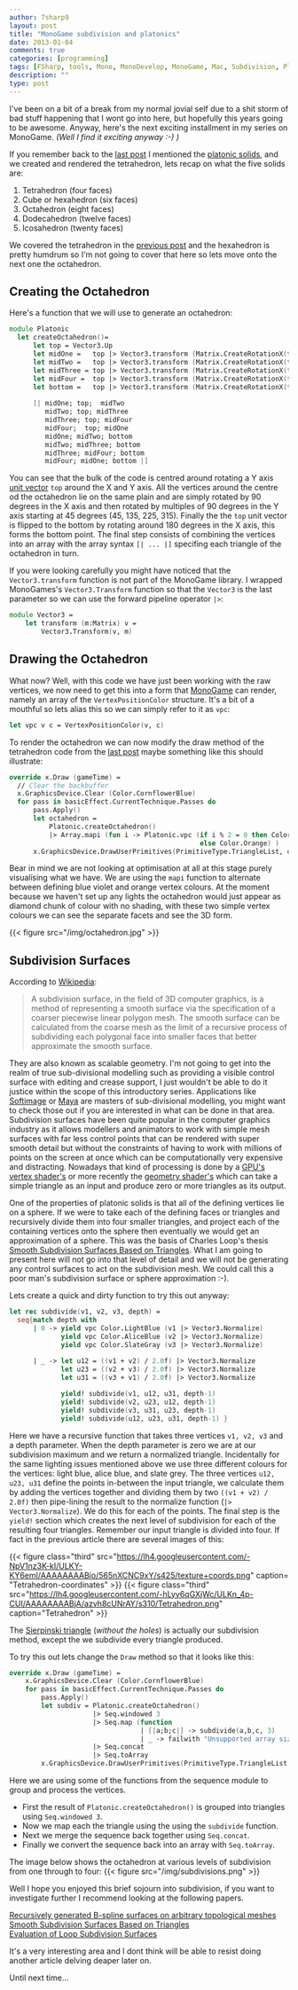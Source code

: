 ```yaml
---
author: 7sharp9
layout: post
title: "MonoGame subdivision and platonics"
date: 2013-01-04
comments: true
categories: [programming]
tags: [FSharp, tools, Mono, MonoDevelop, MonoGame, Mac, Subdivision, Platonic]
description: ""
type: post
---
```

I've been on a bit of a break from my normal jovial self due to a shit storm of bad stuff happening that I wont go into here, but hopefully this years going to be awesome.  Anyway, here's the next exciting installment in my series on MonoGame.   *(Well I find it exciting anyway :-) )*  
<!-- more -->
If you remember back to the [last post][3] I mentioned the [platonic solids][1], and we created and rendered the tetrahedron, lets recap on what the five solids are:  

1. Tetrahedron (four faces)
2. Cube or hexahedron (six faces)
3. Octahedron (eight faces)
4. Dodecahedron (twelve faces)
5. Icosahedron (twenty faces)  

We covered the tetrahedron in the [previous post][3] and the hexahedron is pretty humdrum so I'm not going to cover that here so lets move onto the next one the octahedron.   

## Creating the Octahedron
  
Here's a function that we will use to generate an octahedron:  

```fsharp
module Platonic
  let createOctahedron()=    
      let top = Vector3.Up
      let midOne =   top |> Vector3.transform (Matrix.CreateRotationX(toRad 90.0f) * Matrix.CreateRotationY(toRad 45.f))
      let midTwo =   top |> Vector3.transform (Matrix.CreateRotationX(toRad 90.0f) * Matrix.CreateRotationY(toRad 135.f))
      let midThree = top |> Vector3.transform (Matrix.CreateRotationX(toRad 90.0f) * Matrix.CreateRotationY(toRad 225.f))
      let midFour =  top |> Vector3.transform (Matrix.CreateRotationX(toRad 90.0f) * Matrix.CreateRotationY(toRad 315.f))
      let bottom =   top |> Vector3.transform (Matrix.CreateRotationX(toRad 180.f))
      
      [| midOne; top;  midTwo
         midTwo; top; midThree
         midThree; top; midFour
         midFour;  top; midOne 
         midOne; midTwo; bottom
         midTwo; midThree; bottom
         midThree; midFour; bottom
         midFour; midOne; bottom |]
```

You can see that the bulk of the code is centred around rotating a Y axis [unit vector][4] `top` around the X and Y axis.  All the vertices around the centre od the octahedron lie on the same plain and are simply rotated by 90 degrees in the X axis and then rotated by multiples of 90 degrees in the Y axis starting at 45 degrees (45, 135, 225, 315).  Finally the the `top` unit vector is flipped to the bottom by rotating around 180 degrees in the X axis, this forms the bottom point.  The final step consists of combining the vertices into an array with the array syntax `[| ... |]` specifing each triangle of the octahedron in turn.  

If you were looking carefully you might have noticed that the `Vector3.transform` function is not part of the MonoGame library.  I wrapped MonoGames's `Vector3.Transform` function so that the `Vector3` is the last parameter so we can use the forward pipeline operator `|>`:

```fsharp
module Vector3 =
    let transform (m:Matrix) v = 
        Vector3.Transform(v, m)
```

## Drawing the Octahedron
What now?  Well, with this code we have just been working with the raw vertices, we now need to get this into a form that [MonoGame][2] can render, namely an array of the `VertexPositionColor` structure.  It's a bit of a mouthful so lets alias this so we can simply refer to it as `vpc`:  

```fsharp
let vpc v c = VertexPositionColor(v, c)
```

To render the octahedron we can now modify the draw method of the tetrahedron code from the [last post][3] maybe something like this should illustrate:  

```fsharp
override x.Draw (gameTime) =
  // Clear the backbuffer
  x.GraphicsDevice.Clear (Color.CornflowerBlue)
  for pass in basicEffect.CurrentTechnique.Passes do
      pass.Apply()
      let octahedron = 
          Platonic.createOctahedron() 
          |> Array.mapi (fun i -> Platonic.vpc (if i % 2 = 0 then Color.BlueViolet
                                                else Color.Orange) )
      x.GraphicsDevice.DrawUserPrimitives(PrimitiveType.TriangleList, octahedron, 0, octahedron.Length / 3)
```

Bear in mind we are not looking at optimisation at all at this stage purely visualising what we have.  We are using the `mapi` function to alternate between defining blue violet and orange vertex colours.  At the moment because we haven't set up any lights the octahedron would just appear as diamond chunk of colour with no shading, with these two simple vertex colours we can see the separate facets and see the 3D form.

{{< figure src="/img/octahedron.jpg" >}}

## Subdivision Surfaces

According to [Wikipedia][5]:  

>A subdivision surface, in the field of 3D computer graphics, is a method of representing a smooth surface via the specification of a coarser piecewise linear polygon mesh. The smooth surface can be calculated from the coarse mesh as the limit of a recursive process of subdividing each polygonal face into smaller faces that better approximate the smooth surface.

They are also known as scalable geometry.  I'm not going to get into the realm of true sub-divisional modelling such as providing a visible control surface with editing and crease support, I just wouldn't be able to do it justice within the scope of this introductory series.  Applications like [Softimage][7] or [Maya][6] are masters of sub-divisional modelling, you might want to check those out if you are interested in what can be done in that area.  Subdivision surfaces have been quite popular in the computer graphics industry as it allows modellers and animators to work with simple mesh surfaces with far less control points that can be rendered with super smooth detail but without the constraints of having to work with millions of points on the screen at once which can be computationally very expensive and distracting.  Nowadays that kind of processing is done by a [GPU's][13] [vertex shader's][11] or more recently the [geometry shader's][12] which can take a simple triangle as an input and produce zero or more triangles as its output.  

One of the properties of platonic solids is that all of the defining vertices lie on a sphere.  If we were to take each of the defining faces or triangles and recursively divide them into four smaller triangles, and project each of the containing vertices onto the sphere then eventually we would get an approximation of a sphere.  This was the basis of Charles Loop's thesis [Smooth Subdivision Surfaces Based on Triangles][9].  What I am going to present here will not go into that level of detail and we will not be generating any control surfaces to act on the subdivision mesh.  We could call this a poor man's subdivision surface or sphere approximation :-).  

Lets create a quick and dirty function to try this out anyway:

```fsharp
let rec subdivide(v1, v2, v3, depth) =
  seq{match depth with
      | 0 -> yield vpc Color.LightBlue (v1 |> Vector3.Normalize) 
             yield vpc Color.AliceBlue (v2 |> Vector3.Normalize) 
             yield vpc Color.SlateGray (v3 |> Vector3.Normalize) 
             
      | _ -> let u12 = ((v1 + v2) / 2.0f) |> Vector3.Normalize
             let u23 = ((v2 + v3) / 2.0f) |> Vector3.Normalize
             let u31 = ((v3 + v1) / 2.0f) |> Vector3.Normalize

             yield! subdivide(v1, u12, u31, depth-1)
             yield! subdivide(v2, u23, u12, depth-1)
             yield! subdivide(v3, u31, u23, depth-1)
             yield! subdivide(u12, u23, u31, depth-1) }
```

Here we have a recursive function that takes three vertices `v1, v2, v3` and a depth parameter.   When the depth parameter is zero we are at our subdivision maximum and we return a normalized triangle.  Incidentally for the same lighting issues mentioned above we use three different colours for the vertices: light blue, alice blue, and slate grey.  The three vertices `u12, u23, u31` define the points in-between the input triangle, we calculate them by adding the vertices together and dividing them by two `((v1 + v2) / 2.0f)` then pipe-lining the result to the normalize function (`|> Vector3.Normalize`).  We do this for each of the points.  The final step is the `yield!` section which creates the next level of subdivision for each of the resulting four triangles.  Remember our input triangle is divided into four.  If fact in the previous article there are several images of this:

{{< figure class="third" src="https://lh4.googleusercontent.com/-NpV1nz3K-kI/ULKY-KY6emI/AAAAAAAABio/565nXCNC9xY/s425/texture+coords.png" caption= "Tetrahedron-coordinates" >}}
{{< figure class="third" src="https://lh4.googleusercontent.com/-hLyy6qGXjWc/ULKn_4p-CUI/AAAAAAAABjA/azvh8cUNrAY/s310/Tetrahedron.png" caption="Tetrahedron" >}}

The [Sierpinski triangle][14] (*without the holes*) is actually our subdivision method, except the we subdivide every triangle produced.   

To try this out lets change the `Draw` method so that it looks like this:  

```fsharp
override x.Draw (gameTime) =
    x.GraphicsDevice.Clear (Color.CornflowerBlue)
    for pass in basicEffect.CurrentTechnique.Passes do
        pass.Apply()
        let subdiv = Platonic.createOctahedron() 
                     |> Seq.windowed 3
                     |> Seq.map (function 
                                 | [|a;b;c|] -> subdivide(a,b,c, 3)         
                                 | _ -> failwith "Unsupported array size." )                 
                     |> Seq.concat 
                     |> Seq.toArray                                                                         
        x.GraphicsDevice.DrawUserPrimitives(PrimitiveType.TriangleList, subdiv, 0, subdiv.Length / 3)
```

Here we are using some of the functions from the sequence module to group and process the vertices.

* First the result of `Platonic.createOctahedron()` is grouped into triangles using `Seq.windowed 3`.
* Now we map each the triangle using the using the `subdivide` function.  
* Next we merge the sequence back together using `Seq.concat`.
* Finally we convert the sequence back into an array with `Seq.toArray`.  

The image below shows the octahedron at various levels of subdivision from one through to four:
{{< figure src="/img/subdivisions.png" >}}

Well I hope you enjoyed this brief sojourn into subdivision, if you want to investigate further I recommend looking at the following papers.  

[Recursively generated B-spline surfaces on arbitrary topological meshes][8]  
[Smooth Subdivision Surfaces Based on Triangles][9]  
[Evaluation of Loop Subdivision Surfaces][10]  

It's a very interesting area and I dont think will be able to resist doing another article delving deaper later on.  

Until next time...

[1]:http://en.wikipedia.org/wiki/Platonic_solid
[2]:http://www.monogame.net
[3]:https://github.com/7sharp9/PlatonicSolids
[4]:http://en.wikipedia.org/wiki/Unit_vector
[5]:http://en.wikipedia.org/wiki/Subdivision_surface
[6]:http://usa.autodesk.com/maya/
[7]:http://usa.autodesk.com/adsk/servlet/pc/index?id=13571168&siteID=123112
[8]:http://www.cs.berkeley.edu/~sequin/CS284/PAPERS/CatmullClark_SDSurf.pdf
[9]:http://research.microsoft.com/~cloop/thesis.pdf
[10]:http://www.dgp.toronto.edu/people/stam/reality/Research/pdf/loop.pdf
[11]:http://en.wikipedia.org/wiki/Shader#Vertex_shaders
[12]:http://en.wikipedia.org/wiki/Shader#Geometry_shaders
[13]:http://en.wikipedia.org/wiki/Graphics_processing_unit
[14]:http://en.wikipedia.org/wiki/Sierpinski_triangle
